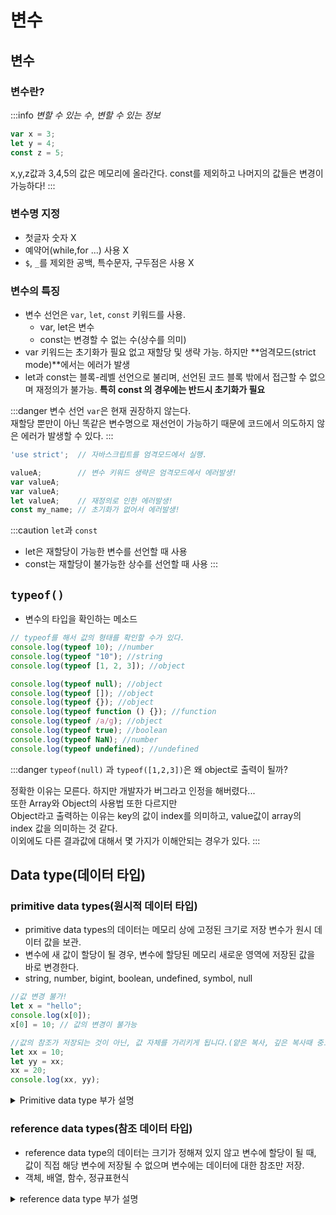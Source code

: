 # 변수

## 변수

### 변수란?

:::info
_변할 수 있는 수_, _변할 수 있는 정보_

```js
var x = 3;
let y = 4;
const z = 5;
```

x,y,z값과 3,4,5의 값은 메모리에 올라간다.
const를 제외하고 나머지의 값들은 변경이 가능하다!
:::

### 변수명 지정

- 첫글자 숫자 X
- 예약어(while,for ...) 사용 X
- `$`, `_`를 제외한 공백, 특수문자, 구두점은 사용 X

### 변수의 특징

- 변수 선언은 `var`, `let`, `const` 키워드를 사용.
  - var, let은 변수
  - const는 변경할 수 없는 수(상수를 의미)
- var 키워드는 초기화가 필요 없고 재할당 및 생략 가능. 하지만 **엄격모드(strict mode)**에서는 에러가 발생
- let과 const는 블록-레벨 선언으로 불리며, 선언된 코드 블록 밖에서 접근할 수 없으며 재정의가 불가능. **특히 const 의 경우에는 반드시 초기화가 필요**

:::danger
변수 선언 `var`은 현재 권장하지 않는다.<br/>
재할당 뿐만이 아닌 똑같은 변수명으로 재선언이 가능하기 때문에 코드에서 의도하지 않은 에러가 발생할 수 있다.
:::

```js
'use strict';  // 자바스크립트를 엄격모드에서 실행.

valueA;        // 변수 키워드 생략은 엄격모드에서 에러발생!
var valueA;
var valueA;
let valueA;    // 재정의로 인한 에러발생!
const my_name; // 초기화가 없어서 에러발생!
```

:::caution
`let`과 `const`

- let은 재할당이 가능한 변수를 선언할 때 사용
- const는 재할당이 불가능한 상수를 선언할 때 사용
  :::

## `typeof()`

- 변수의 타입을 확인하는 메소드

```js
// typeof를 해서 값의 형태를 확인할 수가 있다.
console.log(typeof 10); //number
console.log(typeof "10"); //string
console.log(typeof [1, 2, 3]); //object

console.log(typeof null); //object
console.log(typeof []); //object
console.log(typeof {}); //object
console.log(typeof function () {}); //function
console.log(typeof /a/g); //object
console.log(typeof true); //boolean
console.log(typeof NaN); //number
console.log(typeof undefined); //undefined
```

:::danger
`typeof(null)` 과 `typeof([1,2,3])`은 왜 object로 출력이 될까?

정확한 이유는 모른다. 하지만 개발자가 버그라고 인정을 해버렸다...<br/>
또한 Array와 Object의 사용법 또한 다르지만<br/>
Object라고 출력하는 이유는 key의 값이 index를 의미하고, value값이 array의 index 값을 의미하는 것 같다.<br/>
이외에도 다른 결과값에 대해서 몇 가지가 이해안되는 경우가 있다.
:::

## Data type(데이터 타입)

### **primitive data types**(원시적 데이터 타입)

- primitive data types의 데이터는 메모리 상에 고정된 크기로 저장 변수가 원시 데이터 값을 보관.
- 변수에 새 값이 할당이 될 경우, 변수에 할당된 메모리 새로운 영역에 저장된 값을 바로 변경한다.
- string, number, bigint, boolean, undefined, symbol, null

```js
//값 변경 불가!
let x = "hello";
console.log(x[0]);
x[0] = 10; // 값의 변경이 불가능

//값의 참조가 저장되는 것이 아닌, 값 자체를 가리키게 됩니다.(얕은 복사, 깊은 복사때 중요)
let xx = 10;
let yy = xx;
xx = 20;
console.log(xx, yy);
```

<details>
<summary>Primitive data type 부가 설명</summary>
<div markdown="1">

:::note
```js
let a = 10;
let b = a
console.log(a)//10
console.log(b)//10

a = 20
console.log(a)//20
console.log(b)//10
```
![image](https://github.com/JJamVa/JJamVa/assets/80045006/14486961-f624-44e2-9c12-6a19f7a8c1d7)

let a = 10이라고 선언하면 메모리 어느 위치에 10이라는 값이 할당되며, 그 영역을 지목하게 된다.<br/>
let b = a 하면, b는 a의 메모리 주소에 있는 값을 새로운 메모리 주소에 할당된다.<br/>

![image](https://github.com/JJamVa/JJamVa/assets/80045006/e552e201-0c61-4e4b-bc00-1789c535ea95)

선언되었던 a가 20이라는 새로운 값을 할당 하였으면, 기존 a의 주소에 있는 값을 값을 20으로 바뀐다.<br/>
b는 20을 선언했던 a의 메모리 주소에 있는 값을 따라가지 않는다.<br/> 
이전의 let a = 10가 선언 되었을 때의 메모리 번지를 그대로 유지하고 있다.<br/>
결국 a와 b는 독립적인 것이라고 볼 수 있다.

:::

</div>
</details>

### **reference data types**(참조 데이터 타입)

- reference data type의 데이터는 크기가 정해져 있지 않고 변수에 할당이 될 때, 값이 직접 해당 변수에 저장될 수 없으며 변수에는 데이터에 대한 참조만 저장.
- 객체, 배열, 함수, 정규표현식

<details>
<summary>reference data type 부가 설명</summary>
<div markdown="1">

:::note
```js
let a = [1,2,3]
let b = a
console.log(a)//[1,2,3]
console.log(b)//[1,2,3]

b[0] = 10
console.log(a)//[10,2,3]
console.log(b)//[10,2,3]
```

결과를 보면 b의 배열에 0번째 인덱스의 값만 바꿨지만 a의 배열값도 같이 변경이 되었다.<br/>

![image](https://github.com/JJamVa/JJamVa/assets/80045006/930c7921-9054-4be1-802a-86bbcfda941f)

let a =[1,2,3]과 let b = a가 했을 때, 위의 그림과 같다.<br/>
b와 같은 경우는 a의 배열 메모리 주소를 가르키고 있다.<br/>

![image](https://github.com/JJamVa/JJamVa/assets/80045006/7f5bbeec-e4ab-488f-ad32-5082b366fc61)

b[0] = 10을 통해서 각각 a,b에 대한 출력 값이 똑같이 [10,2,3]이다.<br/>
a와 b가 똑같은 메모리 주소를 가르키고 있기 때문에<br/>
a배열의 값에 변화나 b배열의 값에 변화에서도 똑같이 반영되었다.

:::

</div>
</details>